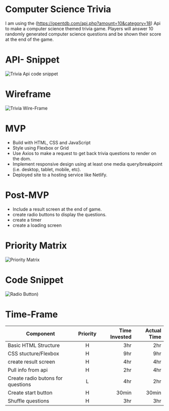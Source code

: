 

# Computer Science Trivia 

I am using the (https://opentdb.com/api.php?amount=10&category=18) Api to make a computer science themed trivia game. Players will answer 10 randomly generated computer science questions and be shown their score at the end of the game. 


  # API- Snippet 

  ![Trivia Api code snippet](https://i.imgur.com/up86cdQ.png?)

# Wireframe
 ![Trivia Wire-Frame](https://i.imgur.com/0T0K8nA.png)

# MVP
- Build with HTML, CSS and JavaScript
- Style using Flexbox or Grid
- Use Axios to make a request to get back trivia questions to render on the dom.
- Implement responsive design using at least one media query/breakpoint (i.e. desktop, tablet, mobile, etc).
- Deployed site to a hosting service like Netlify.
 

# Post-MVP
- Include a result screen at the end of game. 
- create radio buttons to display the questions. 
- create a timer 
- create a loading screen 





# Priority Matrix 

![Priority Matrix](https://i.imgur.com/HjRTNUV.png)


# Code Snippet 

![Radio Button](https://i.imgur.com/2syCgZP.png))

# Time-Frame
| Component | Priority| Time Invested |Actual Time   |
| ------------- |:-------------:| -----:| ------:
| Basic HTML Structure     | H | 3hr | 2hr | 2hr
| CSS stucture/Flexbox    | H    |  9hr | 9hr 
| create result screen | H | 4hr | 4hr | 4hr
| Pull info from api | H | 2hr  | 4hr | 4hr 
| Create radio butons for questions | L |  4hr | 2hr
|Create start button| H | 30min | 30min
| Shuffle questions | H | 3hr | 3hr 





